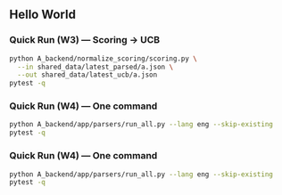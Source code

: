 ## Hello World


### Quick Run (W3) — Scoring → UCB

```bash
python A_backend/normalize_scoring/scoring.py \
  --in shared_data/latest_parsed/a.json \
  --out shared_data/latest_ucb/a.json
pytest -q
```


### Quick Run (W4) — One command

```bash
python A_backend/app/parsers/run_all.py --lang eng --skip-existing
pytest -q
```



### Quick Run (W4) — One command

```bash
python A_backend/app/parsers/run_all.py --lang eng --skip-existing
pytest -q
```
